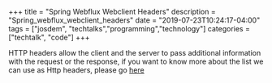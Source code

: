 +++
title =  "Spring Webflux Webclient Headers"
description = "Spring_webflux_webclient_headers"
date = "2019-07-23T10:24:17-04:00"
tags = ["josdem", "techtalks","programming","technology"]
categories = ["techtalk", "code"]
+++

HTTP headers allow the client and the server to pass additional information with the request or the response, if you want to know more about the list we can use as Http headers, please go [here](https://en.wikipedia.org/wiki/List_of_HTTP_header_fields#Field_names)
